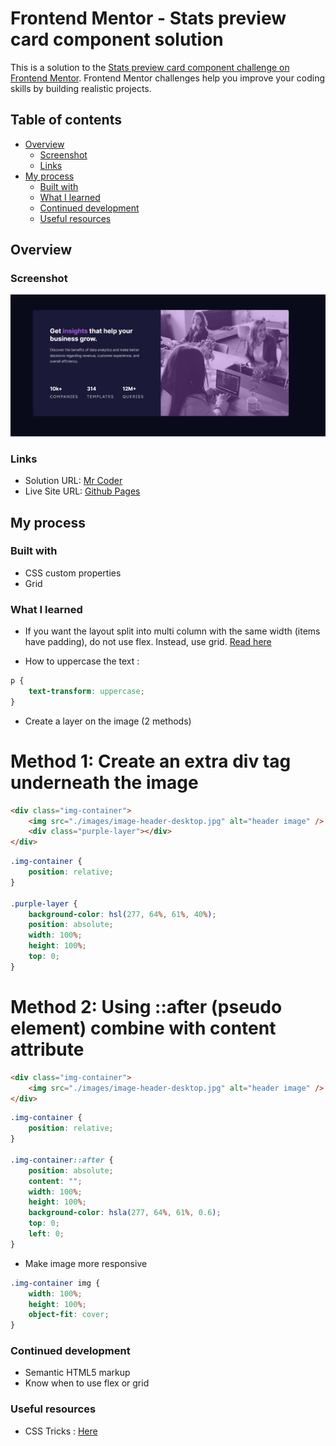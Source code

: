# Frontend Mentor - Stats preview card component solution

This is a solution to the [Stats preview card component challenge on Frontend Mentor](https://www.frontendmentor.io/challenges/stats-preview-card-component-8JqbgoU62). Frontend Mentor challenges help you improve your coding skills by building realistic projects.

## Table of contents

-   [Overview](#overview)
    -   [Screenshot](#screenshot)
    -   [Links](#links)
-   [My process](#my-process)
    -   [Built with](#built-with)
    -   [What I learned](#what-i-learned)
    -   [Continued development](#continued-development)
    -   [Useful resources](#useful-resources)

## Overview

### Screenshot

![](./screenshot.png)

### Links

-   Solution URL: [Mr Coder](https://www.youtube.com/watch?v=dhBR6-Jjql4)
-   Live Site URL: [Github Pages](https://tlbtrung-222.github.io/stats-preview-card-component/)

## My process

### Built with

-   CSS custom properties
-   Grid

### What I learned

-   If you want the layout split into multi column with the same width (items have padding), do not use flex. Instead, use grid. [Read here](https://css-tricks.com/equal-columns-with-flexbox-its-more-complicated-than-you-might-think/)

-   How to uppercase the text :

```css
p {
    text-transform: uppercase;
}
```

-   Create a layer on the image (2 methods)

# Method 1: Create an extra div tag underneath the image

```html
<div class="img-container">
    <img src="./images/image-header-desktop.jpg" alt="header image" />
    <div class="purple-layer"></div>
</div>
```

```css
.img-container {
    position: relative;
}

.purple-layer {
    background-color: hsl(277, 64%, 61%, 40%);
    position: absolute;
    width: 100%;
    height: 100%;
    top: 0;
}
```

# Method 2: Using ::after (pseudo element) combine with content attribute

```html
<div class="img-container">
    <img src="./images/image-header-desktop.jpg" alt="header image" />
</div>
```

```css
.img-container {
    position: relative;
}

.img-container::after {
    position: absolute;
    content: "";
    width: 100%;
    height: 100%;
    background-color: hsla(277, 64%, 61%, 0.6);
    top: 0;
    left: 0;
}
```

-   Make image more responsive

```css
.img-container img {
    width: 100%;
    height: 100%;
    object-fit: cover;
}
```

### Continued development

-   Semantic HTML5 markup
-   Know when to use flex or grid

### Useful resources

-   CSS Tricks : [Here](https://css-tricks.com/equal-columns-with-flexbox-its-more-complicated-than-you-might-think/)
